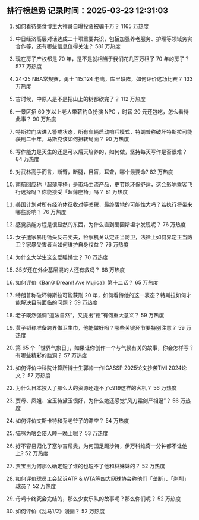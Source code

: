
## 排行榜趋势 记录时间：2025-03-23 12:31:03
  
  1. 如何看待美食博主大祥哥自曝投资被骗千万？ 1165 万热度
    
  2. 中日经济高层对话达成二十项重要共识，包括加强养老服务、护理等领域务实合作等，还有哪些信息值得关注？ 581 万热度
    
  3. 现在房子产权都是 70 年，是不是就相当于我们花几百万租了 70 年的房子？ 577 万热度
    
  4. 24-25 NBA常规赛，勇士 115:124 老鹰，库里缺阵，如何评价这场比赛？ 133 万热度
    
  5. 古时候，中原人是不是把山上的树都砍完了？ 112 万热度
    
  6. 一景区招 60 岁以上老人带薪钓鱼扮演 NPC ，时薪 20 元还包吃，怎么看待此事？ 90 万热度
    
  7. 特斯拉门店进入警戒状态，所有车辆启动哨兵模式，特朗普称破坏特斯拉可能获刑二十年，马斯克该如何扭转局面？ 90 万热度
    
  8. 写作能力是天生的还是可以后天培养的，如何做，坚持每天写作是否很难？ 84 万热度
    
  9. 对武林高手而言，断臂，断腿，目盲，耳聋，哪个最要命? 82 万热度
    
  10. 南航回应称「超薄座椅」是市场主流产品，更节能环保舒适，这会影响乘客飞行选择吗？你能接受「超薄座椅」吗？ 81 万热度
    
  11. 美国计划对所有经济体征收对等关税，最终落地的可能性大吗？若执行将带来哪些影响？ 76 万热度
    
  12. 感觉质能方程是很显然的东西，为什么直到爱因斯坦才发现呢？ 76 万热度
    
  13. 女子遭家暴用锄头反击丈夫，检察机关认定正当防卫，法律上如何界定正当防卫？家暴受害者当如何维护自身权益？ 76 万热度
    
  14. 为什么大学生这么爱睡懒觉？ 70 万热度
    
  15. 35岁还在外企基层混的人还有救吗？ 68 万热度
    
  16. 如何评价《BanG Dream! Ave Mujica》第十二话？ 65 万热度
    
  17. 特朗普称破坏特斯拉可能获刑 20 年，如何看待他的这一表态？特斯拉如何才能解决目前面临的问题？ 59 万热度
    
  18. 老子既然强调"道法自然”，又提出“德”有何重大意义？ 59 万热度
    
  19. 黄子韬称准备跨界做卫生巾，他能做好吗？哪些关键环节要特别注意？ 59 万热度
    
  20. 第 65 个「世界气象日」，如果让你创作一个与气候有关的故事，你会怎样写？有哪些精彩的脑洞？ 57 万热度
    
  21. 如何评价中科院计算所博士生郭帅一作ICASSP 2025论文抄袭TMI 2024论文？ 57 万热度
    
  22. 为什么日本投入了那么大的资源还造不了c919这样的客机？ 56 万热度
    
  23. 贾母、凤姐、宝玉待黛玉很好，为什么她还感觉“风刀霜剑严相逼”？ 56 万热度
    
  24. 如何评价文斯卡特和乔老爷子的滞空？ 54 万热度
    
  25. 猫咪为啥会陪人睡一晚上呢？ 53 万热度
    
  26. 好不容易归化了塞尔吉尼奥，为何国足踢沙特，伊万科维奇一分钟都不让他上? 52 万热度
    
  27. 贾宝玉为何那么确定短了谁的也短不了他和林妹妹的？ 52 万热度
    
  28. 如何评价球员工会起诉ATP & WTA等四大网球协会称他们「垄断」、「剥削」球员？ 52 万热度
    
  29. 母鸡卡终究会完结的，那么少女乐队的故事呢？那么你们呢？ 52 万热度
    
  30. 如何评价《乱马1/2》漫画？ 52 万热度
    